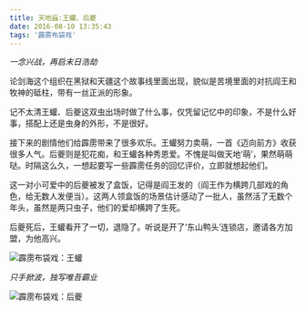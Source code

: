 ```yaml
---
title: 天地蝱:王蠸、后夔
date: 2016-08-10 13:35:43
tags: '霹雳布袋戏'
---
```


_一念兴战，再启末日浩劫_

<!-- more -->

论剑海这个组织在黑狱和天疆这个故事线里面出现，貌似是苦境里面的对抗阎王和牧神的砥柱，带有一丝正派的形象。

记不太清王蠸、后夔这双虫出场时做了什么事，仅凭留记忆中的印象，不是什么好事，搭配上还是虫身的外形，不是很好。

接下来的剧情他们给霹雳带来了很多欢乐。王蠸努力卖萌，一首《迈向前方》收获很多人气。后夔则是犯花痴，和王蠸各种秀恩爱。不愧是叫做天地‘萌’，果然萌萌哒。时隔这么久，一想起要写一些霹雳任务的回忆评价，立即就想起他们。

这一对小可爱中的后夔被发了盒饭，记得是阎王发的（阎王作为横跨几部戏的角色，给无数人发便当）。这两人领盒饭的场景估计感动了一批人，虽然活了无数个年头，虽然是两只虫子，他们的爱却横跨了生死。

后夔死后，王蠸看开了一切，退隐了。听说是开了‘东山鸭头’连锁店，邀请各方加盟，为他高兴。

![霹雳布袋戏：王蠸][1]

_只手掀波，独写唯吾霸业_

![霹雳布袋戏：后夔][2]

[1]:http://img-pili.qiniudn.com/pili/desktop/houkui.jpg     "王蠸"
[2]:http://7oxi8f.com1.z0.glb.clouddn.com/pili/houkui.jpg        "后夔"
